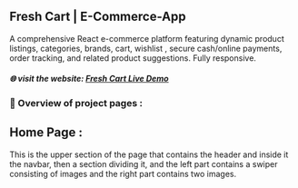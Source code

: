 ## Fresh Cart | E-Commerce-App

A comprehensive React e-commerce platform featuring dynamic product listings, categories, brands, cart, wishlist , secure cash/online payments, order tracking, and related product suggestions. Fully responsive.

##### 🌐 visit the website: [Fresh Cart Live Demo](https://e-commerce-app-nine-rho.vercel.app/)
### 🚀 Overview of project pages :
## Home Page :
This is the upper section of the page that contains the header and inside it the navbar, then a section dividing it, and the left part contains a swiper consisting of images and the right part contains two images.








